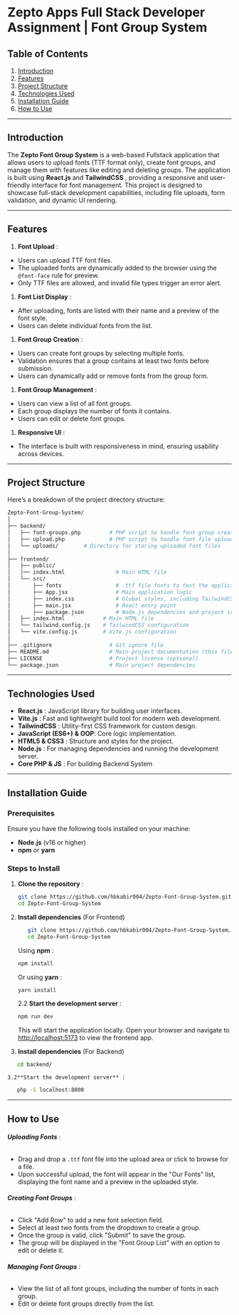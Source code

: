 # Zepto Apps Full Stack Developer Assignment | **Font Group System**

## Table of Contents

1. [Introduction](#introduction)
2. [Features](#features)
3. [Project Structure](#project-structure)
4. [Technologies Used](#technologies-used)
5. [Installation Guide](#installation-guide)
6. [How to Use](#how-to-use)

---

## Introduction

The **Zepto Font Group System** is a web-based Fullstack application that allows users to upload fonts (TTF format only), create font groups, and manage them with features like editing and deleting groups. The application is built using **React.js** and  **TailwindCSS** , providing a responsive and user-friendly interface for font management. This project is designed to showcase full-stack development capabilities, including file uploads, form validation, and dynamic UI rendering.

---

## Features

1. **Font Upload** :

* Users can upload TTF font files.
* The uploaded fonts are dynamically added to the browser using the `@font-face` rule for preview.
* Only TTF files are allowed, and invalid file types trigger an error alert.

1. **Font List Display** :

* After uploading, fonts are listed with their name and a preview of the font style.
* Users can delete individual fonts from the list.

1. **Font Group Creation** :

* Users can create font groups by selecting multiple fonts.
* Validation ensures that a group contains at least two fonts before submission.
* Users can dynamically add or remove fonts from the group form.

1. **Font Group Management** :

* Users can view a list of all font groups.
* Each group displays the number of fonts it contains.
* Users can edit or delete font groups.

1. **Responsive UI** :

* The interface is built with responsiveness in mind, ensuring usability across devices.

---

## Project Structure

Here’s a breakdown of the project directory structure:

```sh
Zepto-Font-Group-System/
│
├── backend/
│   ├── font-groups.php         # PHP script to handle font group creation, deletion, and retrieval
│   ├── upload.php              # PHP script to handle font file uploads (TTF files only)
│   └── uploads/   		# Directory for storing uploaded font files
│
├── frontend/
│   ├── public/
│   │── index.html                # Main HTML file
│   └── src/
│   	├── fonts                 # .ttf file fonts to test the application
│   	├── App.jsx               # Main application logic
│   	├── index.css             # Global styles, including TailwindCSS
│   	├── main.jsx          	  # React entry point
│       ├── package.json          # Node.js dependencies and project info
│ 	├── index.html        	  # Main HTML file
│ 	└── tailwind.config.js    # TailwindCSS configuration
│ 	└── vite.config.js    	  # Vite.js configuration
│
├── .gitignore                  # Git ignore file
├── README.md                   # Main project documentation (this file)
├── LICENSE                     # Project license (optional)
└── package.json                # Main project dependencies

```

---

## Technologies Used

* **React.js** : JavaScript library for building user interfaces.
* **Vite.js** : Fast and lightweight build tool for modern web development.
* **TailwindCSS** : Utility-first CSS framework for custom design.
* **JavaScript (ES6+)** **& OOP**: Core logic implementation.
* **HTML5 & CSS3** : Structure and styles for the project.
* **Node.js** : For managing dependencies and running the development server.
* **Core PHP & JS** : For building Backend System

---

## Installation Guide

### Prerequisites

Ensure you have the following tools installed on your machine:

* **Node.js** (v16 or higher)
* **npm** or **yarn**

### Steps to Install

1. **Clone the repository** :

   ```sh
   git clone https://github.com/hbkabir004/Zepto-Font-Group-System.git
   cd Zepto-Font-Group-System
   ```
2. **Install dependencies**  (For Frontend)

   ```sh
      git clone https://github.com/hbkabir004/Zepto-Font-Group-System.git
      cd Zepto-Font-Group-System
   ```

   Using  **npm** :

   ```sh
   npm install
   ```

   Or using  **yarn** :

   ```sh
   yarn install
   ```

   2.2 **Start the development server** :

   ```sh
   npm run dev
   ```

   This will start the application locally. Open your browser and navigate to [http://localhost:5173](http://localhost:5173/) to view the frontend app.
3. **Install dependencies**  (For Backend)

```sh
   cd backend/
```

    3.2**Start the development server** :

```sh
   php -S localhost:8000
```


---

## How to Use

###### **Uploading Fonts** :

* Drag and drop a `.ttf` font file into the upload area or click to browse for a file.
* Upon successful upload, the font will appear in the "Our Fonts" list, displaying the font name and a preview in the uploaded style.

###### **Creating Font Groups** :

* Click "Add Row" to add a new font selection field.
* Select at least two fonts from the dropdown to create a group.
* Once the group is valid, click "Submit" to save the group.
* The group will be displayed in the "Font Group List" with an option to edit or delete it.

###### **Managing Font Groups** :

* View the list of all font groups, including the number of fonts in each group.
* Edit or delete font groups directly from the list.
